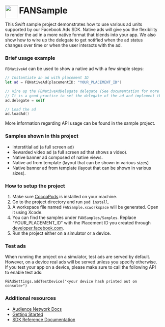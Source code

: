 # FANSample <img align="left" height=42 src="https://facebookbrand.com/wp-content/uploads/2016/10/Audience_Network_Alvin_Logo_Grape_rgb1.png">

This Swift sample project demonstrates how to use various ad units supported by our Facebook Ads SDK.
Native ads will give you the flexibility to render the ad in a more native format that blends into your app. 
We also show how to wire up the delegate to get notified when the ad status changes over time or when the user interacts with the ad.

### Brief usage example

`FBNativeAd` can be used to show a native ad with a few simple steps:

```Swift
// Instantiate an ad with placement ID
let ad = FBNativeAd(placementID: "YOUR_PLACEMENT_ID")

// Wire up the FBNativeAdDelegate delegate (See documentation for more information).
// It is a good practice to set the delegate of the ad and implement the callback methods.
ad.delegate = self

// Load the ad
ad.loadAd()
```

More information regarding API usage can be found in the sample project.

### Samples shown in this project

- Interstitial ad (a full screen ad)
- Rewarded video ad (a full screen ad that shows a video).
- Native banner ad composed of native views.
- Native ad from template (layout that can be shown in various sizes)
- Native banner ad from template (layout that can be shown in various sizes).

### How to setup the project

1. Make sure [CocoaPods](https://cocoapods.org/) is installed on your machine.
2. Go to the project directory and run `pod install`.
3. A workspace file named `FANSample.xcworkspace` will be generated. Open it using Xcode.
4. You can find the samples under `FANSamples/Samples`. Replace "YOUR_PLACEMENT_ID" with the Placement ID you created through [developer.facebook.com](https://developers.facebook.com/).
5. Run the project either on a simulator or a device.

### Test ads

When running the project on a simulator, test ads are served by default. However, on a device real ads will be served unless you specify otherwise.
If you test your app on a device, please make sure to call the following API to enable test ads:

`FBAdSettings.addTestDevice("<your device hash printed out on console>")`

### Additional resources

- [Audience Network Docs](https://developers.facebook.com/docs/audience-network)
- [Getting Started](https://developers.facebook.com/docs/audience-network/get-started/ios)
- [SDK Reference Documentation](https://developers.facebook.com/docs/audience-network/reference/)
